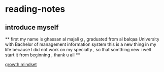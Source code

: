 # reading-notes
## introduce myself ##

** first my name is ghassan al majali g , graduated from al balqaa University with Bachelor of management information system
this is a new thing in my life because  I did not work on my specialty , so that somthing new i well start it from beginning , thank u all **

[growth mindset](https://github.com/Ghassan-majali/reading-notes/growth-mind)
